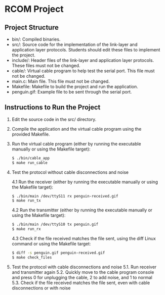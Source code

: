 # RCOM Project

## Project Structure

- bin/: Compiled binaries.
- src/: Source code for the implementation of the link-layer and application layer protocols. Students should edit these files to implement the project.
- include/: Header files of the link-layer and application layer protocols. These files must not be changed.
- cable/: Virtual cable program to help test the serial port. This file must not be changed.
- main.c: Main file. This file must not be changed.
- Makefile: Makefile to build the project and run the application.
- penguin.gif: Example file to be sent through the serial port.

## Instructions to Run the Project

1. Edit the source code in the src/ directory.
2. Compile the application and the virtual cable program using the provided Makefile.
3. Run the virtual cable program (either by running the executable manually or using the Makefile target):

	```bash
	$ ./bin/cable_app
	$ make run_cable
	```

4. Test the protocol without cable disconnections and noise

	4.1 Run the receiver (either by running the executable manually or using the Makefile target):

	```bash
	$ ./bin/main /dev/ttyS11 rx penguin-received.gif
	$ make run_tx
	```

	4.2 Run the transmitter (either by running the executable manually or using the Makefile target):

	```bash
	$ ./bin/main /dev/ttyS10 tx penguin.gif
	$ make run_rx
	```

	4.3 Check if the file received matches the file sent, using the diff Linux command or using the Makefile target:

	```bash
	$ diff -s penguin.gif penguin-received.gif
	$ make check_files
	```

5. Test the protocol with cable disconnections and noise
	5.1. Run receiver and transmitter again
	5.2. Quickly move to the cable program console and press 0 for unplugging the cable, 2 to add noise, and 1 to normal
	5.3. Check if the file received matches the file sent, even with cable disconnections or with noise

